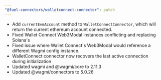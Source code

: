 ```yaml
---
"@fuel-connectors/walletconnect-connector": patch
---
```


- Add `currentEvmAccount` method to `WalletConnectConnector`, which will return the current ethereum account connected.
- Fixed Wallet Connect Web3Modal instances conflicting and replacing Solana's
- Fixed issue where Wallet Connect's Web3Modal would reference a different Wagmi config instance.
- WalletConnect connector now recovers the last active connection during initialization
- Updated wagmi and @wagmi/core to 2.11.3
- Updated @wagmi/connectors to 5.0.26

